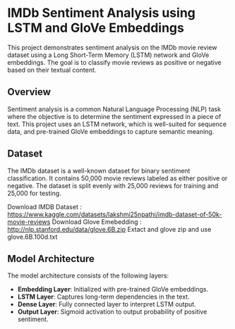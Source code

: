 # IMDb Sentiment Analysis using LSTM and GloVe Embeddings

This project demonstrates sentiment analysis on the IMDb movie review dataset using a Long Short-Term Memory (LSTM) network and GloVe embeddings. The goal is to classify movie reviews as positive or negative based on their textual content.


## Overview
Sentiment analysis is a common Natural Language Processing (NLP) task where the objective is to determine the sentiment expressed in a piece of text. This project uses an LSTM network, which is well-suited for sequence data, and pre-trained GloVe embeddings to capture semantic meaning.

## Dataset
The IMDb dataset is a well-known dataset for binary sentiment classification. It contains 50,000 movie reviews labeled as either positive or negative. The dataset is split evenly with 25,000 reviews for training and 25,000 for testing.

Download IMDB Dataset : https://www.kaggle.com/datasets/lakshmi25npathi/imdb-dataset-of-50k-movie-reviews
Download Glove Emebedding :  http://nlp.stanford.edu/data/glove.6B.zip
Extact and glove zip and use glove.6B.100d.txt

## Model Architecture
The model architecture consists of the following layers:
- **Embedding Layer**: Initialized with pre-trained GloVe embeddings.
- **LSTM Layer**: Captures long-term dependencies in the text.
- **Dense Layer**: Fully connected layer to interpret LSTM output.
- **Output Layer**: Sigmoid activation to output probability of positive sentiment.

